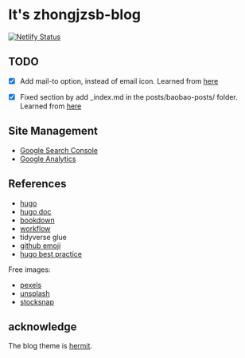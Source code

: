 # It's zhongjzsb-blog

[![Netlify Status](https://api.netlify.com/api/v1/badges/f0111f58-fcf4-451f-9a3d-4062b9ab619d/deploy-status)](https://app.netlify.com/sites/zhongjzsb/deploys)

## TODO

- [x] Add mail-to option, instead of email icon. Learned from [here](https://github.com/Track3/hermit/issues/30)
- [x] Fixed section by add _index.md in the posts/baobao-posts/ folder. Learned from [here](https://gohugo.io/content-management/sections/)


## Site Management

- [Google Search Console](https://search.google.com/search-console/about)
- [Google Analytics](https://analytics.google.com/analytics/)

## References

- [hugo](https://www.gohugo.org/theme/casper/)
- [hugo doc](https://gohugo.io/getting-started/)
- [bookdown](https://rachaellappan.github.io/bookdown/)
- [workflow](https://rstats.wtf/project-oriented-workflow.html)
- tidyverse glue
- [github emoji](https://gist.github.com/rxaviers/7360908)
- [hugo best practice](https://github.com/spech66/hugo-best-practices)

Free images:
- [pexels](https://www.pexels.com/)
- [unsplash](https://unsplash.com/)
- [stocksnap](https://stocksnap.io/)

## acknowledge

The blog theme is [hermit](https://github.com/Track3/hermit).
